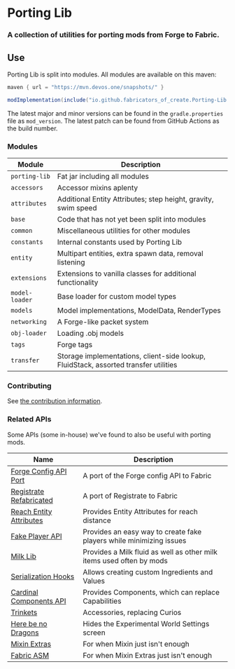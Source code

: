 # Porting Lib
### A collection of utilities for porting mods from Forge to Fabric.

## Use
Porting Lib is split into modules. All modules are available on this maven:
```groovy
maven { url = "https://mvn.devos.one/snapshots/" }
```
```groovy
modImplementation(include("io.github.fabricators_of_create.Porting-Lib:<module>:<version>"))
```

The latest major and minor versions can be found in the `gradle.properties` file as `mod_version`.
The latest patch can be found from GitHub Actions as the build number.

### Modules
| Module         | Description                                                                          |
|----------------|--------------------------------------------------------------------------------------|
| `porting-lib`  | Fat jar including all modules                                                        |
| `accessors`    | Accessor mixins aplenty                                                              |
| `attributes`   | Additional Entity Attributes; step height, gravity, swim speed                       |
| `base`         | Code that has not yet been split into modules                                        |
| `common`       | Miscellaneous utilities for other modules                                            |
| `constants`    | Internal constants used by Porting Lib                                               |
| `entity`       | Multipart entities, extra spawn data, removal listening                              |
| `extensions`   | Extensions to vanilla classes for additional functionality                           |
| `model-loader` | Base loader for custom model types                                                   |
| `models`       | Model implementations, ModelData, RenderTypes                                        |
| `networking`   | A Forge-like packet system                                                           |
| `obj-loader`   | Loading .obj models                                                                  |
| `tags`         | Forge tags                                                                           |
| `transfer`     | Storage implementations, client-side lookup, FluidStack, assorted transfer utilities |

### Contributing
See [the contribution information](CONTRIBUTING.md).

### Related APIs
Some APIs (some in-house) we've found to also be useful with porting mods.

| Name                                                                                        | Description                                                          |
|---------------------------------------------------------------------------------------------|----------------------------------------------------------------------|
| [Forge Config API Port](https://github.com/Fuzss/forgeconfigapiport-fabric)                 | A port of the Forge config API to Fabric                             |
| [Registrate Refabricated](https://github.com/Fabricators-of-Create/Registrate-Refabricated) | A port of Registrate to Fabric                                       |
| [Reach Entity Attributes](https://github.com/JamiesWhiteShirt/reach-entity-attributes)      | Provides Entity Attributes for reach distance                        |
| [Fake Player API](https://github.com/CafeteriaGuild/fake-player-api)                        | Provides an easy way to create fake players while minimizing issues  |
| [Milk Lib](https://github.com/TropheusJ/milk-lib)                                           | Provides a Milk fluid as well as other milk items used often by mods |
| [Serialization Hooks](https://github.com/TropheusJ/serialization-hooks)                     | Allows creating custom Ingredients and Values                        |
| [Cardinal Components API](https://github.com/OnyxStudios/Cardinal-Components-API)           | Provides Components, which can replace Capabilities                  |
| [Trinkets](https://github.com/emilyploszaj/trinkets)                                        | Accessories, replacing Curios                                        |
| [Here be no Dragons](https://github.com/Parzivail-Modding-Team/HereBeNoDragons)             | Hides the Experimental World Settings screen                         |
| [Mixin Extras](https://github.com/LlamaLad7/MixinExtras)                                    | For when Mixin just isn't enough                                     |
| [Fabric ASM](https://github.com/Chocohead/Fabric-ASM)                                       | For when Mixin Extras just isn't enough                              |
